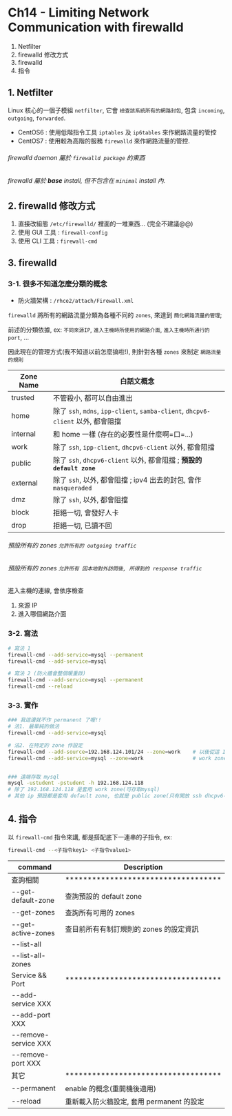 # Ch14 - Limiting Network Communication with firewalld

1. Netfilter
2. firewalld 修改方式
3. firewalld
4. 指令

## 1. Netfilter

Linux 核心的一個子模組 `netfilter`, 它會 `檢查該系統所有的網路封包`, 包含 `incoming`, `outgoing`, `forwarded`.

- CentOS6 : 使用低階指令工具 `iptables` 及 `ip6tables` 來作網路流量的管控
- CentOS7 : 使用較為高階的服務 `firewalld` 來作網路流量的管控.

###### firewalld daemon 屬於 `firewalld package` 的東西
###### firewalld 屬於 **base** install, 但不包含在 `minimal` install 內.

## 2. firewalld 修改方式

1. 直接改組態 `/etc/firewalld/` 裡面的一堆東西... (完全不建議@@)
2. 使用 GUI 工具 : `firewall-config`
3. 使用 CLI 工具 : `firewall-cmd`

## 3. firewalld

### 3-1. 很多不知道怎麼分類的概念

- 防火牆架構 : `/rhce2/attach/Firewall.xml`

`firewalld` 將所有的網路流量分類為各種不同的 `zones`, 來達到 `簡化網路流量的管理`; 

前述的分類依據, ex: `不同來源IP`, `進入主機時所使用的網路介面`, `進入主機時所通行的 port`, ...

因此現在的管理方式(我不知道以前怎麼搞啦!), 則針對各種 `zones` 來制定 `網路流量的規則`

Zone Name | 白話文概念
--------- | ----------
trusted   | 不管殺小, 都可以自由進出
home      | 除了 `ssh`, `mdns`, `ipp-client`, `samba-client`, `dhcpv6-client` 以外, 都會阻擋
internal  | 和 home 一樣 (存在的必要性是什麼啊=口=...)
work      | 除了 `ssh`,         `ipp-client`,                 `dhcpv6-client` 以外, 都會阻擋
public    | 除了 `ssh`,                                       `dhcpv6-client` 以外, 都會阻擋 ; **預設的 `default zone`**
external  | 除了 `ssh`,                                                       以外, 都會阻擋 ; ipv4 出去的封包, 會作 `masqueraded`
dmz       | 除了 `ssh`,                                                       以外, 都會阻擋
block     | 拒絕一切, 會發好人卡
drop      | 拒絕一切, 已讀不回

###### 預設所有的 zones `允許所有的 outgoing traffic`
###### 預設所有的 zones `允許所有 因本地對外訪問後, 所得到的 response traffic`

進入主機的連線, 會依序檢查

1. 來源 IP
2. 進入哪個網路介面

### 3-2. 寫法

```sh
# 寫法 1
firewall-cmd --add-service=mysql --permanent
firewall-cmd --add-service=mysql

# 寫法 2 (防火牆會整個暖重啟)
firewall-cmd --add-service=mysql --permanent
firewall-cmd --reload
```


### 3-3. 實作

```sh
### 我這邊就不作 permanent 了喔!!
# 法1. 最單純的做法
firewall-cmd --add-service=mysql

# 法2. 在特定的 zone 作設定
firewall-cmd --add-source=192.168.124.101/24 --zone=work    # 以後從這 IP 來的連線, 一律歸 work zone 來管理
firewall-cmd --add-service=mysql --zone=work                # work zone, 允許存取 mysql 哦!!


### 遠端存取 mysql
mysql -ustudent -pstudent -h 192.168.124.118
# 除了 192.168.124.118 是套用 work zone(可存取mysql)
# 其他 ip 預設都是套用 default zone, 也就是 public zone(只有開放 ssh dhcpv6-client http samba nfs)
```



## 4. 指令

以 `firewall-cmd` 指令來講, 都是搭配底下一連串的子指令, ex:

```sh
firewall-cmd --<子指令key1> <子指令value1>
```

command | Description
------- | ---------------------------
查詢相關 | ***********************************
--get-default-zone | 查詢預設的 default zone
--get-zones | 查詢所有可用的 zones
--get-active-zones | 查目前所有有制訂規則的 zones 的設定資訊
--list-all | 
--list-all-zones | 
Service && Port | ***********************************
--add-service XXX | 
--add-port XXX | 
--remove-service XXX | 
--remove-port XXX | 
其它 | ***********************************
--permanent | enable 的概念(重開機後適用)
--reload | 重新載入防火牆設定, 套用 permanent 的設定

